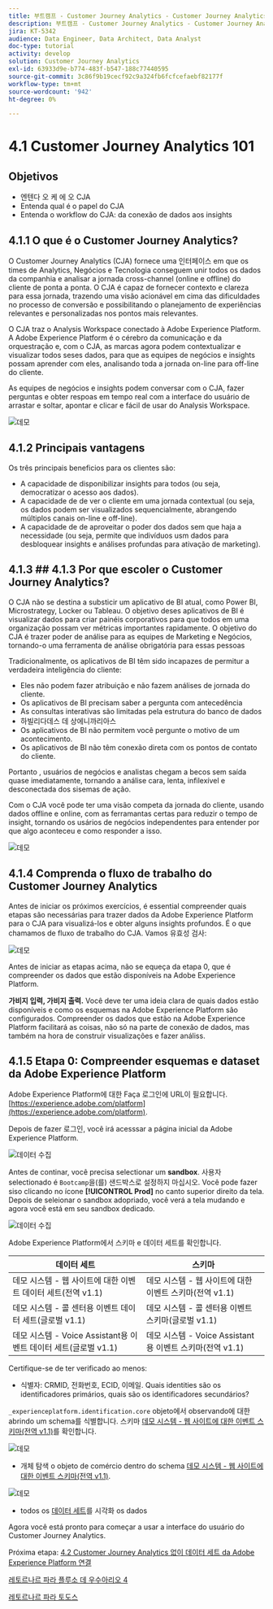 ```yaml
---
title: 부트캠프 - Customer Journey Analytics - Customer Journey Analytics 101 - 브라질
description: 부트캠프 - Customer Journey Analytics - Customer Journey Analytics 101 - 브라질
jira: KT-5342
audience: Data Engineer, Data Architect, Data Analyst
doc-type: tutorial
activity: develop
solution: Customer Journey Analytics
exl-id: 63933d9e-b774-483f-b547-188c77440595
source-git-commit: 3c86f9b19cecf92c9a324fb6fcfcefaebf82177f
workflow-type: tm+mt
source-wordcount: '942'
ht-degree: 0%

---
```


# 4.1 Customer Journey Analytics 101

## Objetivos

- 엔텐다 오 케 에 오 CJA
- Entenda qual é o papel do CJA
- Entenda o workflow do CJA: da conexão de dados aos insights

## 4.1.1 O que é o Customer Journey Analytics?

O Customer Journey Analytics (CJA) fornece uma 인터페이스 em que os times de Analytics, Negócios e Tecnologia conseguem unir todos os dados da companhia e analisar a jornada cross-channel (online e offline) do cliente de ponta a ponta. O CJA é capaz de fornecer contexto e clareza para essa jornada, trazendo uma visão acionável em cima das dificuldades no processo de conversão e possibilitando o planejamento de experiências relevantes e personalizadas nos pontos mais relevantes.

O CJA traz o Analysis Workspace conectado à Adobe Experience Platform. A Adobe Experience Platform é o cérebro da comunicação e da orquestração e, com o CJA, as marcas agora podem contextualizar e visualizar todos seses dados, para que as equipes de negócios e insights possam aprender com eles, analisando toda a jornada on-line para off-line do cliente.

As equipes de negócios e insights podem conversar com o CJA, fazer perguntas e obter respoas em tempo real com a interface do usuário de arrastar e soltar, apontar e clicar e fácil de usar do Analysis Workspace.

![데모](./images/cja-adv-analysis1.png)

## 4.1.2 Principais vantagens

Os três principais beneficios para os clientes são:

- A capacidade de disponibilizar insights para todos (ou seja, democratizar o acesso aos dados).
- A capacidade de de ver o cliente em uma jornada contextual (ou seja, os dados podem ser visualizados sequencialmente, abrangendo múltiplos canais on-line e off-line).
- A capacidade de de aproveitar o poder dos dados sem que haja a necessidade (ou seja, permite que indivíduos usm dados para desbloquear insights e análises profundas para ativação de marketing).

## 4.1.3 ## 4.1.3 Por que escoler o Customer Journey Analytics?

O CJA não se destina a substicir um aplicativo de BI atual, como Power BI, Microstrategy, Locker ou Tableau. O objetivo deses aplicativos de BI é visualizar dados para criar painéis corporativos para que todos em uma organização possam ver métricas importantes rapidamente. O objetivo do CJA é trazer poder de análise para as equipes de Marketing e Negócios, tornando-o uma ferramenta de análise obrigatória para essas pessoas



Tradicionalmente, os aplicativos de BI têm sido incapazes de permitur a verdadeira inteligência do cliente:

- Eles não podem fazer atribuição e não fazem análises de jornada do cliente.
- Os aplicativos de BI precisam saber a pergunta com antecedência
- As consultas interativas são limitadas pela estrutura do banco de dados
- 하빌리다데스 데 상에니까리아스
- Os aplicativos de BI não permitem você pergunte o motivo de um acontecimento.
- Os aplicativos de BI não têm conexão direta com os pontos de contato do cliente.

Portanto , usuários de negócios e analistas chegam a becos sem saída quase imediatamente, tornando a análise cara, lenta, infilexível e desconectada dos sisemas de ação.

Com o CJA você pode ter uma visão competa da jornada do cliente, usando dados offline e online, com as ferramantas certas para reduzir o tempo de insight, tornando os usários de negócios independentes para entender por que algo aconteceu e como responder a isso.

![데모](./images/cja-use-case.png)

## 4.1.4 Comprenda o fluxo de trabalho do Customer Journey Analytics

Antes de iniciar os próximos exercícios, é essential compreender quais etapas são necessárias para trazer dados da Adobe Experience Platform para o CJA para visualizá-los e obter alguns insights profundos. É o que chamamos de fluxo de trabalho do CJA. Vamos 유효성 검사:

![데모](./images/cja-work-flow.jpg)

Antes de iniciar as etapas acima, não se equeça da etapa 0, que é compreender os dados que estão disponíveis na Adobe Experience Platform.

**가비지 입력, 가비지 출력.** Você deve ter uma ideia clara de quais dados estão disponíveis e como os esquemas na Adobe Experience Platform são configurados. Compreender os dados que estão na Adobe Experience Platform facilitará as coisas, não só na parte de conexão de dados, mas também na hora de construir visualizações e fazer análiss.

## 4.1.5 Etapa 0: Compreender esquemas e dataset da Adobe Experience Platform

Adobe Experience Platform에 대한 Faça 로그인에 URL이 필요합니다. [https://experience.adobe.com/platform](https://experience.adobe.com/platform).

Depois de fazer 로그인, você irá acesssar a página inicial da Adobe Experience Platform.

![데이터 수집](../uc1/images/home.png)

Antes de continar, você precisa selectionar um **sandbox**. 사용자 selectionado é ``Bootcamp``을(를) 샌드박스로 설정하지 마십시오. Você pode fazer siso clicando no ícone **[!UICONTROL Prod]** no canto superior direito da tela. Depois de seleionar o sandbox adopriado, você verá a tela mudando e agora você está em seu sandbox dedicado.

![데이터 수집](../uc1/images/sb1.png)

Adobe Experience Platform에서 스키마 e 데이터 세트를 확인합니다.

| 데이터 세트 | 스키마 |
| ----------------- |-------------| 
| 데모 시스템 - 웹 사이트에 대한 이벤트 데이터 세트(전역 v1.1) | 데모 시스템 - 웹 사이트에 대한 이벤트 스키마(전역 v1.1) |
| 데모 시스템 - 콜 센터용 이벤트 데이터 세트(글로벌 v1.1) | 데모 시스템 - 콜 센터용 이벤트 스키마(글로벌 v1.1) |
| 데모 시스템 - Voice Assistant용 이벤트 데이터 세트(글로벌 v1.1) | 데모 시스템 - Voice Assistant용 이벤트 스키마(전역 v1.1) |

Certifique-se de ter verificado ao menos:

- 식별자: CRMID, 전화번호, ECID, 이메일. Quais identities são os identificadores primários, quais são os identificadores secundários?

`_experienceplatform.identification.core` objeto에서 observando에 대한 abrindo um schema를 식별합니다. 스키마 [데모 시스템 - 웹 사이트에 대한 이벤트 스키마(전역 v1.1)](https://experience.adobe.com/platform/schema)를 확인합니다.

![데모](./images/identity.png)

- 개체 탐색 o objeto de comércio dentro do schema [데모 시스템 - 웹 사이트에 대한 이벤트 스키마(전역 v1.1)](https://experience.adobe.com/platform/schema).

![데모](./images/commerce.png)

- todos os [데이터 세트](https://experience.adobe.com/platform/dataset/browse?limit=50&amp;page=1&amp;sortDescending=1&amp;sortField=created)를 시각화 os dados

Agora você está pronto para começar a usar a interface do usuário do Customer Journey Analytics.

Próxima etapa: [4.2 Customer Journey Analytics 없이 데이터 세트 da Adobe Experience Platform 연결](./ex2.md)

[레토르나르 파라 플루소 데 우수아리오 4](./uc4.md)

[레토르나르 파라 토도스](../../overview.md)
